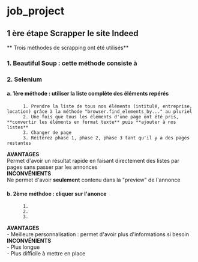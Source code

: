 # job_project

## 1 ère étape Scrapper le site Indeed

** Trois méthodes de scrapping ont été utilisés**

### 1. Beautiful Soup : cette méthode consiste à 

### 2. Selenium   
  #### a. 1ère méthode : utiliser la liste complète des éléments repérés 
          1. Prendre la liste de tous nos éléments (intitulé, entreprise, location) grâce à la méthode "browser.find_elements_by..." au pluriel  
          2. Une fois que tous les éléments d'une page ont été pris, **convertir les éléments en format texte** puis **ajouter à nos listes**  
          3. Changer de page  
          3. Réitérez phase 1, phase 2, phase 3 tant qu'il y a des pages restantes  
          
  **AVANTAGES**  
  Permet d'avoir un résultat rapide en faisant directement des listes par pages sans passer par les annonces  
  **INCONVÉNIENTS**  
  Ne permet d'avoir **seulement** contenu dans la "preview" de l'annonce
  
  #### b. 2ème méthdoe : cliquer sur l'anonce
          1.   
          2.   
          3.   
          
  **AVANTAGES**  
    - Meilleure personnalisation : permet d'avoir plus d'informations si besoin  
  **INCONVÉNIENTS**  
    - Plus longue  
    - Plus difficile à mettre en place
  
